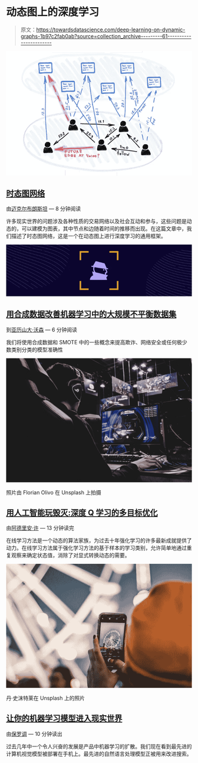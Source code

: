 # 动态图上的深度学习

> 原文：<https://towardsdatascience.com/deep-learning-on-dynamic-graphs-1b97c2fab0ab?source=collection_archive---------61----------------------->

![](img/ea3bf68b32ca0acfbeab59dad6004b3e.png)

## [时态图网络](/temporal-graph-networks-ab8f327f2efe)

由[迈克尔布朗斯坦](https://medium.com/u/7b1129ddd572?source=post_page-----1b97c2fab0ab--------------------------------) — 8 分钟阅读

许多现实世界的问题涉及各种性质的交易网络以及社会互动和参与，这些问题是动态的，可以建模为图表，其中节点和边随着时间的推移而出现。在这篇文章中，我们描述了时态图网络，这是一个在动态图上进行深度学习的通用框架。

![](img/f0fab1ae6bf1a21023cb43fde2cad9cf.png)

## [用合成数据改善机器学习中的大规模不平衡数据集](/improving-massively-imbalanced-datasets-in-machine-learning-with-synthetic-data-7dd3d856bbdf)

到[亚历山大·沃森](https://medium.com/u/cacf157aade0?source=post_page-----1b97c2fab0ab--------------------------------) — 6 分钟阅读

我们将使用合成数据和 SMOTE 中的一些概念来提高欺诈、网络安全或任何极少数类别分类的模型准确性

![](img/4cfe8e397cfeddb81dad99d66cdc9730.png)

照片由 Florian Olivo 在 Unsplash 上拍摄

## [用人工智能玩毁灭:深度 Q 学习的多目标优化](/playing-doom-with-ai-multi-objective-optimization-with-deep-q-learning-736a9d0f8c2)

由[阿德里安·许](https://medium.com/u/c834a59b6354?source=post_page-----1b97c2fab0ab--------------------------------) — 13 分钟读完

在线学习方法是一个动态的算法家族，为过去十年强化学习的许多最新成就提供了动力。在线学习方法属于强化学习方法的基于样本的学习类别，允许简单地通过重复观察来确定状态值，消除了对显式转换动态的需要。

![](img/857cf9f5238fd4b0ed826a7bd06b86c9.png)

丹·史沫特莱在 Unsplash 上的照片

## [让你的机器学习模型进入现实世界](/getting-your-machine-learning-model-out-to-the-real-world-30c550876174)

由[保罗调](https://medium.com/u/3f15d28c014e?source=post_page-----1b97c2fab0ab--------------------------------) — 10 分钟读出

过去几年中一个令人兴奋的发展是产品中机器学习的扩散。我们现在看到最先进的计算机视觉模型被部署在手机上。最先进的自然语言处理模型正被用来改进搜索。